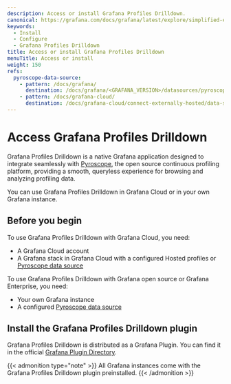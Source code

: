 ```yaml
---
description: Access or install Grafana Profiles Drilldown.
canonical: https://grafana.com/docs/grafana/latest/explore/simplified-exploration/profiles/access/
keywords:
  - Install
  - Configure
  - Grafana Profiles Drilldown
title: Access or install Grafana Profiles Drilldown
menuTitle: Access or install
weight: 150
refs:
  pyroscope-data-source:
    - pattern: /docs/grafana/
      destination: /docs/grafana/<GRAFANA_VERSION>/datasources/pyroscope/
    - pattern: /docs/grafana-cloud/
      destination: /docs/grafana-cloud/connect-externally-hosted/data-sources/pyroscope/
---
```


# Access Grafana Profiles Drilldown

Grafana Profiles Drilldown is a native Grafana application designed to integrate seamlessly with [Pyroscope](https://github.com/grafana/pyroscope), the open source continuous profiling platform, providing a smooth, queryless experience for browsing and analyzing profiling data.

You can use Grafana Profiles Drilldown in Grafana Cloud or in your own Grafana instance.

## Before you begin

To use Grafana Profiles Drilldown with Grafana Cloud, you need:

- A Grafana Cloud account
- A Grafana stack in Grafana Cloud with a configured Hosted profiles or [Pyroscope data source](ref:pyroscope-data-source)

To use Grafana Profiles Drilldown with Grafana open source or Grafana Enterprise, you need:

- Your own Grafana instance
- A configured [Pyroscope data source](ref:pyroscope-data-source)

## Install the Grafana Profiles Drilldown plugin

Grafana Profiles Drilldown is distributed as a Grafana Plugin.
You can find it in the official [Grafana Plugin Directory](https://grafana.com/grafana/plugins/grafana-pyroscope-app/).

{{< admonition type="note" >}}
All Grafana instances come with the Grafana Profiles Drilldown plugin preinstalled.
{{< /admonition >}}
